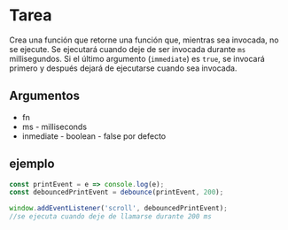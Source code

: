 # Tarea

Crea una función que retorne una función que, mientras sea invocada, no
se ejecute. Se ejecutará cuando deje de ser invocada durante `ms` millisegundos.
Si el último argumento (`immediate`) es `true`, se invocará primero y después
dejará de ejecutarse cuando sea invocada.

## Argumentos

*   fn
*   ms - milliseconds
*   inmediate - boolean - false por defecto

## ejemplo

```javascript
const printEvent = e => console.log(e);
const debouncedPrintEvent = debounce(printEvent, 200);

window.addEventListener('scroll', debouncedPrintEvent);
//se ejecuta cuando deje de llamarse durante 200 ms
```
